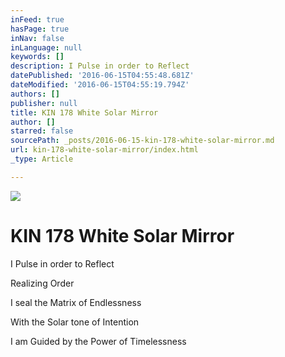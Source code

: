 ```yaml
---
inFeed: true
hasPage: true
inNav: false
inLanguage: null
keywords: []
description: I Pulse in order to Reflect
datePublished: '2016-06-15T04:55:48.681Z'
dateModified: '2016-06-15T04:55:19.794Z'
authors: []
publisher: null
title: KIN 178 White Solar Mirror
author: []
starred: false
sourcePath: _posts/2016-06-15-kin-178-white-solar-mirror.md
url: kin-178-white-solar-mirror/index.html
_type: Article

---
```

![](https://the-grid-user-content.s3-us-west-2.amazonaws.com/6b77b1a9-ef28-4da5-b4c2-12e80936ee02.png)

# KIN 178 White Solar Mirror

I Pulse in order to Reflect

Realizing Order 

I seal the Matrix of Endlessness

With the Solar tone of Intention

I am Guided by the Power of Timelessness